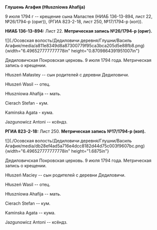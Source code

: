 **Глушень Агафия (Hłuszniowa Ahafija)**

9 июля 1794 г -- крещение сына Маластея (НИАБ 136-13-894, лист 22,
№26/1794-р (ориг)), (РГИА 823-2-18, лист 250, №17/1794-р (коп)).

**НИАБ 136-13-894:** Лист 22. **Метрическая запись №26/1794-р (ориг).**

![](./Осовская волость/Дедиловичи деревня/Глушни/Василь Агафия/media/a811e8349d8a87300779f95ca3bca205d5e88fb8.png){width="6.496527777777778in"
height="0.8709864391951007in"}

Дедиловичская Покровская церковь. 9 июля 1794 года. Метрическая запись о
крещении.

Hłuszeń Małastey -- сын родителей с деревни Дедиловичи.

Hłuszeń Wasil -- отец.

Hłuszniowa Ahafija -- мать.

Cierach Stefan - кум.

Kaminska Agata - кума.

Jazgunowicz Antoni -- ксёндз.

**РГИА 823-2-18:** Лист 250. **Метрическая запись №17/1794-р (коп).**

![](./Осовская волость/Дедиловичи деревня/Глушни/Василь Агафия/media/db28ef4ad5a716e4dcc8182d44d75c003f9607bc.png){width="6.496527777777778in"
height="1.6875in"}

Дедиловичская Покровская церковь. 9 июля 1794 года. Метрическая запись о
крещении.

Hłuszeń Maciey -- сын родителей с деревни Дедиловичи.

Hłuszeń Wasil -- отец.

Hłuszniowa Ahafija -- мать.

Cierach Stefan -- кум.

Kaminska Agata -- кума.

Jazgunowicz Antoni -- ксёндз.
